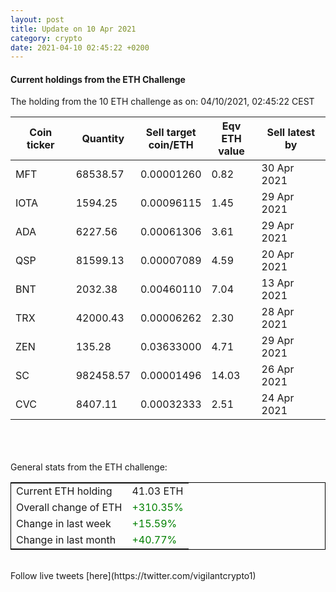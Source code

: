 ```yaml
---
layout: post
title: Update on 10 Apr 2021
category: crypto
date: 2021-04-10 02:45:22 +0200
---
```

<!-- Global site tag (gtag.js) - Google Analytics -->
<script async src="https://www.googletagmanager.com/gtag/js?id=UA-103831149-5"></script>
<script>
  window.dataLayer = window.dataLayer || [];
  function gtag(){dataLayer.push(arguments);}
  gtag('js', new Date());

  gtag('config', 'UA-103831149-5');
</script>


#### Current holdings from the ETH Challenge

The holding from the 10 ETH challenge as on: 04/10/2021, 02:45:22 CEST

|Coin ticker|Quantity|Sell target<br>coin/ETH|Eqv ETH<br>value|Sell latest by|
|-----------|--------|-----------|-----------|--------------|
MFT|68538.57|  0.00001260|0.82|30 Apr 2021|
IOTA|1594.25|  0.00096115|1.45|29 Apr 2021|
ADA|6227.56|  0.00061306|3.61|29 Apr 2021|
QSP|81599.13|  0.00007089|4.59|20 Apr 2021|
BNT|2032.38|  0.00460110|7.04|13 Apr 2021|
TRX|42000.43|  0.00006262|2.30|28 Apr 2021|
ZEN|135.28|  0.03633000|4.71|29 Apr 2021|
SC|982458.57|  0.00001496|14.03|26 Apr 2021|
CVC|8407.11|  0.00032333|2.51|24 Apr 2021|

<br>
<br>
<br>
General stats from the ETH challenge:

<table style="border:1px solid black;margin-left:auto;margin-right:auto;">
	<tbody>
	<tr>
		<td>Current ETH holding</td>
		<td>     41.03 ETH</td>
	</tr>
	<tr>
		<td>Overall change of ETH</td>
		<td><font color="green">+310.35%</font></td>
	</tr>
	<tr>
		<td>Change in last week</td>
		<td><font color="green">+15.59%</font></td>
	</tr>
	<tr>
		<td>Change in last month</td>
		<td><font color="green">+40.77%</font></td>
	</tr>
	</tbody>
</table>

<br>
Follow live tweets [here](https://twitter.com/vigilantcrypto1)
<br>
<br>